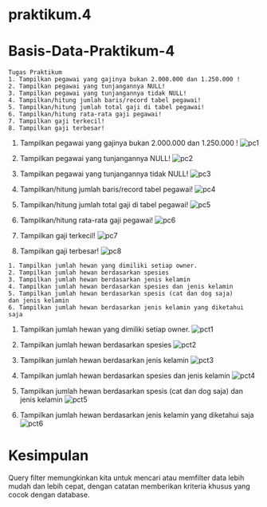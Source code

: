 # praktikum.4
# Basis-Data-Praktikum-4
```
Tugas Praktikum
1. Tampilkan pegawai yang gajinya bukan 2.000.000 dan 1.250.000 !
2. Tampilkan pegawai yang tunjangannya NULL! 
3. Tampilkan pegawai yang tunjangannya tidak NULL! 
4. Tampilkan/hitung jumlah baris/record tabel pegawai!
5. Tampilkan/hitung jumlah total gaji di tabel pegawai!
6. Tampilkan/hitung rata-rata gaji pegawai!
7. Tampilkan gaji terkecil!
8. Tampilkan gaji terbesar!
```

1. Tampilkan pegawai yang gajinya bukan 2.000.000 dan 1.250.000 !
![pc1](https://github.com/DimasF3009/Basis-Data-Praktikum-4/assets/115356128/23f75828-3217-4cf9-8dba-fecc50b91367)

2. Tampilkan pegawai yang tunjangannya NULL! 
![pc2](https://github.com/DimasF3009/Basis-Data-Praktikum-4/assets/115356128/4accf8e7-1068-4099-8ac7-96a847e9b3a7)

3. Tampilkan pegawai yang tunjangannya tidak NULL! 
![pc3](https://github.com/DimasF3009/Basis-Data-Praktikum-4/assets/115356128/e9a82e98-6aae-4522-bf9d-84695d3078e5)

4. Tampilkan/hitung jumlah baris/record tabel pegawai!
![pc4](https://github.com/DimasF3009/Basis-Data-Praktikum-4/assets/115356128/406d6477-4427-4fa8-a000-d7667daf3992)

5. Tampilkan/hitung jumlah total gaji di tabel pegawai!
![pc5](https://github.com/DimasF3009/Basis-Data-Praktikum-4/assets/115356128/1ac06a72-2f05-4906-887c-d3e0c62cb042)

6. Tampilkan/hitung rata-rata gaji pegawai!
![pc6](https://github.com/DimasF3009/Basis-Data-Praktikum-4/assets/115356128/43312d9c-ee7e-4f61-8875-4d01e1741405)

7. Tampilkan gaji terkecil!
![pc7](https://github.com/DimasF3009/Basis-Data-Praktikum-4/assets/115356128/0eff6c62-2964-44a7-ae93-217a86191a5b)

8. Tampilkan gaji terbesar!
![pc8](https://github.com/DimasF3009/Basis-Data-Praktikum-4/assets/115356128/2c712590-cd26-48b5-a533-16c7071f56ef)

```
1. Tampilkan jumlah hewan yang dimiliki setiap owner.
2. Tampilkan jumlah hewan berdasarkan spesies
3. Tampilkan jumlah hewan berdasarkan jenis kelamin
4. Tampilkan jumlah hewan berdasarkan spesies dan jenis kelamin
5. Tampilkan jumlah hewan berdasarkan spesis (cat dan dog saja) 
dan jenis kelamin
6. Tampilkan jumlah hewan berdasarkan jenis kelamin yang diketahui
saja
```
1. Tampilkan jumlah hewan yang dimiliki setiap owner.
![pct1](https://github.com/DimasF3009/Basis-Data-Praktikum-4/assets/115356128/5485ef4f-4d18-40f9-9b62-a150edf55c67)

2. Tampilkan jumlah hewan berdasarkan spesies
![pct2](https://github.com/DimasF3009/Basis-Data-Praktikum-4/assets/115356128/1a838b22-66d7-4c57-9093-76f920172245)

3. Tampilkan jumlah hewan berdasarkan jenis kelamin
![pct3](https://github.com/DimasF3009/Basis-Data-Praktikum-4/assets/115356128/6719e09d-7448-47b0-903b-7408cf708c94)

4. Tampilkan jumlah hewan berdasarkan spesies dan jenis kelamin
![pct4](https://github.com/DimasF3009/Basis-Data-Praktikum-4/assets/115356128/f98453c5-c949-4079-ac32-7ac924be3b2d)

5. Tampilkan jumlah hewan berdasarkan spesis (cat dan dog saja) dan jenis kelamin
![pct5](https://github.com/DimasF3009/Basis-Data-Praktikum-4/assets/115356128/5f39a127-2f6f-4dd0-8a06-08c5012801fc)

6. Tampilkan jumlah hewan berdasarkan jenis kelamin yang diketahui saja
![pct6](https://github.com/DimasF3009/Basis-Data-Praktikum-4/assets/115356128/df9cbb9e-d3bc-48f5-a1b7-bbee582d082b)


# Kesimpulan
Query filter memungkinkan kita untuk mencari atau memfilter data lebih mudah dan lebih cepat, dengan catatan memberikan kriteria khusus yang cocok dengan database.




